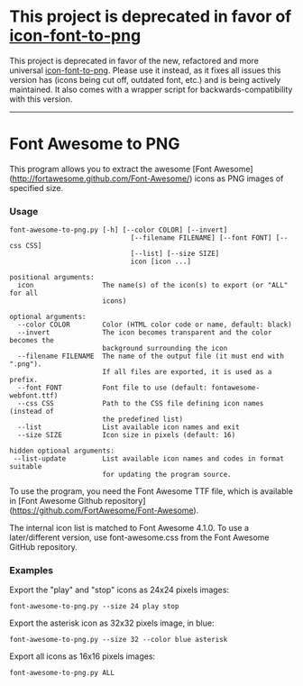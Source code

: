 # This project is deprecated in favor of [icon-font-to-png](https://github.com/Pythonity/icon-font-to-png)

This project is deprecated in favor of the new, refactored and more universal [icon-font-to-png](https://github.com/Pythonity/icon-font-to-png).
Please use it instead, as it fixes all issues this version has (icons being cut off, outdated font, etc.) and is being actively maintained. It also comes with a wrapper script for backwards-compatibility with this version.

---

Font Awesome to PNG
===================

This program allows you to extract the awesome
[Font Awesome] (http://fortawesome.github.com/Font-Awesome/) icons as PNG images
of specified size.

### Usage

    font-awesome-to-png.py [-h] [--color COLOR] [--invert]
                                  [--filename FILENAME] [--font FONT] [--css CSS]
                                  [--list] [--size SIZE]
                                  icon [icon ...]
        
    positional arguments:
      icon                 The name(s) of the icon(s) to export (or "ALL" for all
                           icons)
    
    optional arguments:
      --color COLOR        Color (HTML color code or name, default: black)
      --invert             The icon becomes transparent and the color becomes the
                           background surrounding the icon
      --filename FILENAME  The name of the output file (it must end with ".png").
                           If all files are exported, it is used as a prefix.
      --font FONT          Font file to use (default: fontawesome-webfont.ttf)
      --css CSS            Path to the CSS file defining icon names (instead of
                           the predefined list)
      --list               List available icon names and exit
      --size SIZE          Icon size in pixels (default: 16)

    hidden optional arguments:
     --list-update         List available icon names and codes in format suitable
                           for updating the program source.

To use the program, you need the Font Awesome TTF file, which is available in
[Font Awesome Github repository] (https://github.com/FortAwesome/Font-Awesome).

The internal icon list is matched to Font Awesome 4.1.0.  To use a later/different
version, use font-awesome.css from the Font Awesome GitHub repository.

### Examples

Export the "play" and "stop" icons as 24x24 pixels images:

    font-awesome-to-png.py --size 24 play stop

Export the asterisk icon as 32x32 pixels image, in blue:

    font-awesome-to-png.py --size 32 --color blue asterisk

Export all icons as 16x16 pixels images:

    font-awesome-to-png.py ALL

